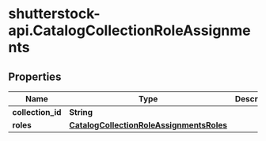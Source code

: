 # shutterstock-api.CatalogCollectionRoleAssignments

## Properties
Name | Type | Description | Notes
------------ | ------------- | ------------- | -------------
**collection_id** | **String** |  | 
**roles** | [**CatalogCollectionRoleAssignmentsRoles**](CatalogCollectionRoleAssignmentsRoles.md) |  | 


